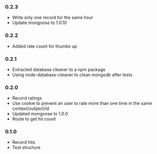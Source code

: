 ### 0.2.3
- Write only one record for the same hour
- Update mongoose to 1.0.10

### 0.2.2
- Added rate count for thumbs up

### 0.2.1
- Extracted database cleaner to a npm package
- Using node-database-cleaner to clean mongodb after tests

### 0.2.0
- Record ratings
- Use cookie to prevent an user to rate more than one time in the same context/subject/id
- Updated mongoose to 1.0.0
- Route to get hit count

### 0.1.0
- Record hits
- Test structure 

